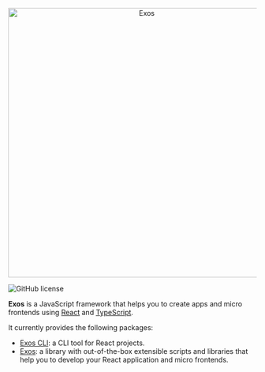 <p align="center">
  <a href="https://github.com/nanovazquez/exos">
    <img alt="Exos" src="https://raw.githubusercontent.com/nanovazquez/exos/master/exos-logo.png" width="546">
  </a>
</p>

![GitHub license](https://img.shields.io/badge/license-MIT-blue.svg)

**Exos** is a JavaScript framework that helps you to create apps and micro frontends using [React](https://github.com/facebook/react) and [TypeScript](https://github.com/Microsoft/TypeScript).

It currently provides the following packages:

- [Exos CLI](./packages/exos-cli): a CLI tool for React projects.
- [Exos](./packages/exos): a library with out-of-the-box extensible scripts and libraries that help you to develop your React application and micro frontends.
